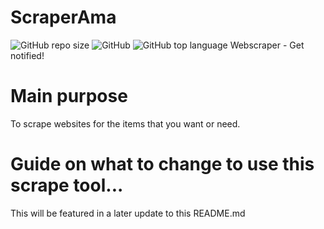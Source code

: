 # ScraperAma 
![GitHub repo size](https://img.shields.io/github/repo-size/REALSDEALS/ScraperAma?label=Repository%20Size) ![GitHub](https://img.shields.io/github/license/REALSDEALS/ScraperAma) ![GitHub top language](https://img.shields.io/github/languages/top/REALSDEALS/ScraperAma)
Webscraper - Get notified!

# Main purpose
To scrape websites for the items that you want or need.

# Guide on what to change to use this scrape tool...
This will be featured in a later update to this README.md